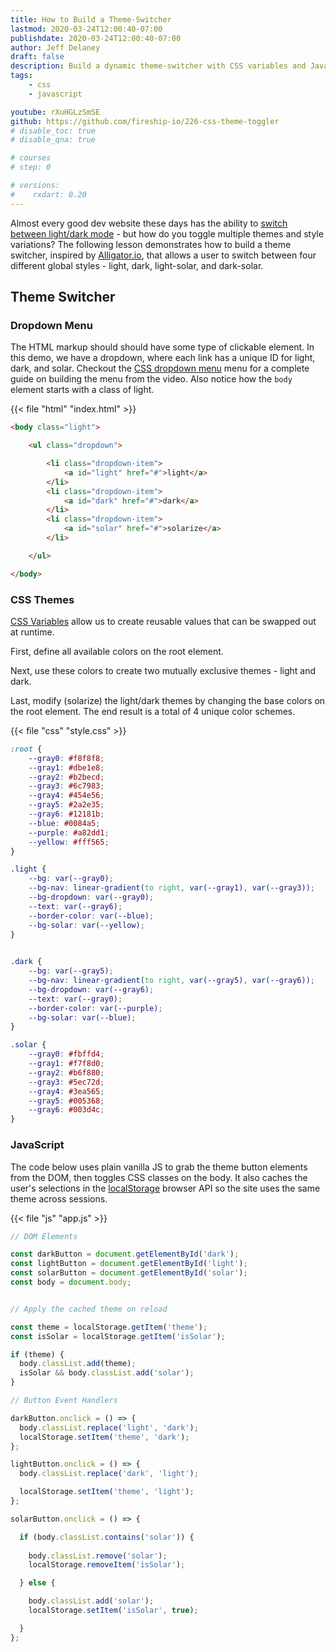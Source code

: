```yaml
---
title: How to Build a Theme-Switcher
lastmod: 2020-03-24T12:00:40-07:00
publishdate: 2020-03-24T12:00:40-07:00
author: Jeff Delaney
draft: false
description: Build a dynamic theme-switcher with CSS variables and JavaScript. 
tags: 
    - css
    - javascript

youtube: rXuHGLzSmSE
github: https://github.com/fireship-io/226-css-theme-toggler
# disable_toc: true
# disable_qna: true

# courses
# step: 0

# versions:
#    rxdart: 0.20
---
```


Almost every good dev website these days has the ability to [switch between light/dark mode](/snippets/light-dark-mode-theme-css) - but how do you toggle multiple themes and style variations? The following lesson demonstrates how to build a theme switcher, inspired by [Alligator.io](https://alligator.io), that allows a user to switch between four different global styles - light, dark, light-solar, and dark-solar. 

## Theme Switcher

### Dropdown Menu

The HTML markup should should have some type of clickable element. In this demo, we have a dropdown, where each link has a unique ID for light, dark, and solar. Checkout the [CSS dropdown menu](/snippets/basic-css-dropdown-menu) menu for a complete guide on building the menu from the video. Also notice how the `body` element starts with a class of light. 

{{< file "html" "index.html" >}}
```html
<body class="light">

    <ul class="dropdown">

        <li class="dropdown-item">
            <a id="light" href="#">light</a>
        </li>
        <li class="dropdown-item">
            <a id="dark" href="#">dark</a>
        </li>
        <li class="dropdown-item">
            <a id="solar" href="#">solarize</a>
        </li>

    </ul>

</body>
```

### CSS Themes

[CSS Variables](https://youtu.be/NtRmIp4eMjs) allow us to create reusable values that can be swapped out at runtime.

First, define all available colors on the root element.

Next, use these colors to create two mutually exclusive themes - light and dark. 
 
Last, modify (solarize) the light/dark themes by changing the base colors on the root element. The end result is a total of 4 unique color schemes. 

{{< file "css" "style.css" >}}
```css
:root {
    --gray0: #f8f8f8;
    --gray1: #dbe1e8;
    --gray2: #b2becd;
    --gray3: #6c7983;
    --gray4: #454e56;
    --gray5: #2a2e35;
    --gray6: #12181b;
    --blue: #0084a5;
    --purple: #a82dd1;
    --yellow: #fff565;
}

.light {
    --bg: var(--gray0);
    --bg-nav: linear-gradient(to right, var(--gray1), var(--gray3));
    --bg-dropdown: var(--gray0);
    --text: var(--gray6);
    --border-color: var(--blue);
    --bg-solar: var(--yellow);
}
  

.dark {
    --bg: var(--gray5);
    --bg-nav: linear-gradient(to right, var(--gray5), var(--gray6));
    --bg-dropdown: var(--gray6);
    --text: var(--gray0);
    --border-color: var(--purple);
    --bg-solar: var(--blue);
}

.solar {
    --gray0: #fbffd4;
    --gray1: #f7f8d0;
    --gray2: #b6f880;
    --gray3: #5ec72d;
    --gray4: #3ea565;
    --gray5: #005368;
    --gray6: #003d4c;
}
```

### JavaScript

The code below uses plain vanilla JS to grab the theme button elements from the DOM, then toggles CSS classes on the body. It also caches the user's selections in the [localStorage](https://developer.mozilla.org/en-US/docs/Web/API/Window/localStorage) browser API so the site uses the same theme across sessions. 

{{< file "js" "app.js" >}}
```javascript
// DOM Elements

const darkButton = document.getElementById('dark');
const lightButton = document.getElementById('light');
const solarButton = document.getElementById('solar');
const body = document.body;


// Apply the cached theme on reload

const theme = localStorage.getItem('theme');
const isSolar = localStorage.getItem('isSolar');

if (theme) {
  body.classList.add(theme);
  isSolar && body.classList.add('solar');
}

// Button Event Handlers

darkButton.onclick = () => {
  body.classList.replace('light', 'dark');
  localStorage.setItem('theme', 'dark');
};

lightButton.onclick = () => {
  body.classList.replace('dark', 'light');

  localStorage.setItem('theme', 'light');
};

solarButton.onclick = () => {

  if (body.classList.contains('solar')) {
    
    body.classList.remove('solar');
    localStorage.removeItem('isSolar');

  } else {

    body.classList.add('solar');
    localStorage.setItem('isSolar', true);

  }
};
```